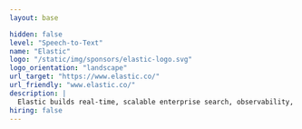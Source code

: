 ```yaml
---
layout: base

hidden: false
level: "Speech-to-Text"
name: "Elastic"
logo: "/static/img/sponsors/elastic-logo.svg"
logo_orientation: "landscape"
url_target: "https://www.elastic.co/"
url_friendly: "www.elastic.co/"
description: |
  Elastic builds real-time, scalable enterprise search, observability, and security solutions on a single free and open technology stack that can be deployed anywhere. Thousands of organizations worldwide use Elastic to instantly find actionable insights from any type of data and power mission-critical systems. Learn more at [elastic.co](https://elastic.co).
hiring: false
---
```

